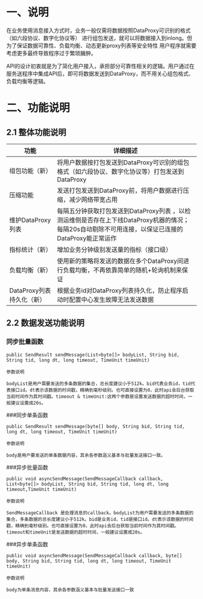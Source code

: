 # 一、说明

在业务使用消息接入方式时，业务一般仅需将数据按照DataProxy可识别的格式（如六段协议、数字化协议等）
进行组包发送，就可以将数据接入到inlong。但为了保证数据可靠性、负载均衡、动态更新proxy列表等安全特性
用户程序就需要考虑更多最终导致程序过于繁琐臃肿。

API的设计初衷就是为了简化用户接入，承担部分可靠性相关的逻辑。用户通过在服务送程序中集成API后，即可将数据发送到DataProxy，而不用关心组包格式、负载均衡等逻辑。

# 二、功能说明

## 2.1 整体功能说明

|  功能   | 详细描述  |
|  ----  | ----  |
| 组包功能（新）  | 将用户数据按打包发送到DataProxy可识别的组包格式（如六段协议、数字化协议等）打包发送到DataProxy|
| 压缩功能  | 发送打包发送到DataProxy前，将用户数据进行压缩，减少网络带宽占用 |
| 维护DataProxy列表  | 每隔五分钟获取打包发送到DataProxy列表 ，以检测运维侧是否存在上下线DataProxy机器的情况；每隔20s自动剔除不可用连接，以保证已连接的DataProxy能正常运作 |
| 指标统计（新）  | 增加业务分钟级别发送量的指标（接口级） |
| 负载均衡（新）  | 使用新的策略将发送的数据在多个DataProxy间进行负载均衡，不再依靠简单的随机+轮询机制来保证 |
| DataProxy列表持久化（新）  | 根据业务id对DataProxy列表持久化，防止程序启动时配置中心发生故障无法发送数据


## 2.2 数据发送功能说明

### 同步批量函数

    public SendResult sendMessage(List<byte[]> bodyList, String bid, String tid, long dt, long timeout, TimeUnit timeUnit)

    参数说明

    bodyList是用户需要发送的多条数据的集合，总长度建议小于512k。bid代表业务id，tid代表接口id。dt表示该数据的时间戳，精确到毫秒级别。也可直接设置为0，此时api会后台获取当前时间作为其时间戳。timeout & timeUnit:这两个参数是设置发送数据的超时时间，一般建议设置成20s。



###同步单条函数

    public SendResult sendMessage(byte[] body, String bid, String tid, long dt, long timeout, TimeUnit timeUnit)

    参数说明

    body是用户要发送的单条数据内容，其余各参数涵义基本与批量发送接口一致。



###异步批量函数

    public void asyncSendMessage(SendMessageCallback callback, List<byte[]> bodyList, String bid, String tid, long dt, long timeout,TimeUnit timeUnit)

    参数说明

    SendMessageCallback 是处理消息的callback。bodyList为用户需要发送的多条数据的集合，多条数据的总长度建议小于512k。bid是业务id，tid是接口id。dt表示该数据的时间戳，精确到毫秒级别。也可直接设置为0，此时api会后台获取当前时间作为其时间戳。timeout和timeUnit是发送数据的超时时间，一般建议设置成20s。


###异步单条函数

    public void asyncSendMessage(SendMessageCallback callback, byte[] body, String bid, String tid, long dt, long timeout, TimeUnit timeUnit)

    参数说明

    body为单条消息内容，其余各参数涵义基本与批量发送接口一致


